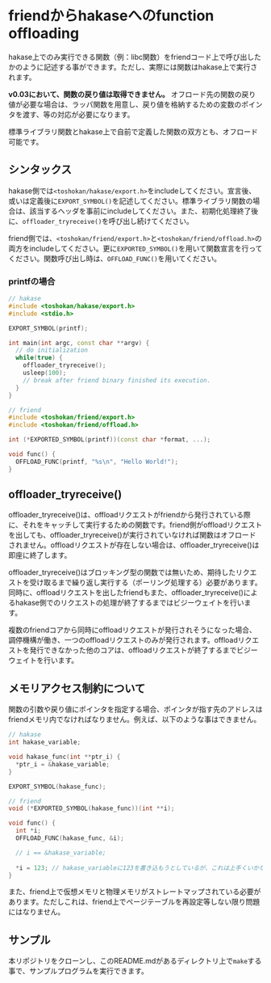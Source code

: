 
# friendからhakaseへのfunction offloading

hakase上でのみ実行できる関数（例：libc関数）をfriendコード上で呼び出したかのように記述する事ができます。ただし、実際には関数はhakase上で実行されます。

**v0.03において、関数の戻り値は取得できません。** オフロード先の関数の戻り値が必要な場合は、ラッパ関数を用意し、戻り値を格納するための変数のポインタを渡す、等の対応が必要になります。

標準ライブラリ関数とhakase上で自前で定義した関数の双方とも、オフロード可能です。

## シンタックス
hakase側では`<toshokan/hakase/export.h>`をincludeしてください。宣言後、或いは定義後に`EXPORT_SYMBOL()`を記述してください。標準ライブラリ関数の場合は、該当するヘッダを事前にincludeしてください。また、初期化処理終了後に、`offloader_tryreceive()`を呼び出し続けてください。

friend側では、`<toshokan/friend/export.h>`と`<toshokan/friend/offload.h>`の両方をincludeしてください。更に`EXPORTED_SYMBOL()`を用いて関数宣言を行ってください。関数呼び出し時は、`OFFLOAD_FUNC()`を用いてください。

### printfの場合
```cc
// hakase
#include <toshokan/hakase/export.h>
#include <stdio.h>

EXPORT_SYMBOL(printf);

int main(int argc, const char **argv) {
  // do initialization
  while(true) {
    offloader_tryreceive();
    usleep(100);
    // break after friend binary finished its execution.
  }
}

```

```cc
// friend
#include <toshokan/friend/export.h>
#include <toshokan/friend/offload.h>

int (*EXPORTED_SYMBOL(printf))(const char *format, ...);

void func() {
  OFFLOAD_FUNC(printf, "%s\n", "Hello World!");
}
```

## offloader_tryreceive()
offloader_tryreceive()は、offloadリクエストがfriendから発行されている際に、それをキャッチして実行するための関数です。friend側がoffloadリクエストを出しても、offloader_tryreceive()が実行されていなければ関数はオフロードされません。offloadリクエストが存在しない場合は、offloader_tryreceive()は即座に終了します。

offloader_tryreceive()はブロッキング型の関数では無いため、期待したリクエストを受け取るまで繰り返し実行する（ポーリング処理する）必要があります。同時に、offloadリクエストを出したfriendもまた、offloader_tryreceive()によるhakase側でのリクエストの処理が終了するまではビジーウェイトを行います。

複数のfriendコアから同時にoffloadリクエストが発行されそうになった場合、調停機構が働き、一つのoffloadリクエストのみが発行されます。offloadリクエストを発行できなかった他のコアは、offloadリクエストが終了するまでビジーウェイトを行います。

## メモリアクセス制約について
関数の引数や戻り値にポインタを指定する場合、ポインタが指す先のアドレスはfriendメモリ内でなければなりません。例えば、以下のような事はできません。

```cc
// hakase
int hakase_variable;

void hakase_func(int **ptr_i) {
  *ptr_i = &hakase_variable;
}

EXPORT_SYMBOL(hakase_func);
```

```cc
// friend
void (*EXPORTED_SYMBOL(hakase_func))(int **i);

void func() {
  int *i;
  OFFLOAD_FUNC(hakase_func, &i);

  // i == &hakase_variable;
  
  *i = 123; // hakase_variableに123を書き込もうとしているが、これは上手くいかない
}
```

また、friend上で仮想メモリと物理メモリがストレートマップされている必要があります。ただしこれは、friend上でページテーブルを再設定等しない限り問題にはなりません。


## サンプル
本リポジトリをクローンし、このREADME.mdがあるディレクトリ上で`make`する事で、サンプルプログラムを実行できます。